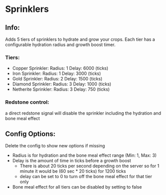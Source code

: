 # Sprinklers

## Info:
Adds 5 tiers of sprinklers to hydrate and grow your crops. Each tier has a configurable hydration radius and growth boost timer.

### Tiers:
- Copper Sprinkler: Radius: 1 Delay: 6000 (ticks)
- Iron Sprinkler: Radius: 1 Delay: 3000 (ticks)
- Gold Sprinkler: Radius: 2 Delay: 1500 (ticks)
- Diamond Sprinkler: Radius: 3 Delay: 1000 (ticks)
- Netherite Sprinkler: Radius: 3 Delay: 750 (ticks)

### Redstone control:
a direct redstone signal will disable the sprinkler including the hydration and bone meal effect

## Config Options:
Delete the config to show new options if missing
 - Radius is for hydration and the bone meal effect range (Min: 1, Max: 3)
 - Delay is the amount of time in ticks before a growth boost
   - There is about 20 ticks per second depending on the server so for 1 minute it would be (60 sec * 20 ticks) for 1200 ticks
   - delay can be set to 0 to turn off the bone meal effect for that tier only
 - Bone meal effect for all tiers can be disabled by setting to false 









